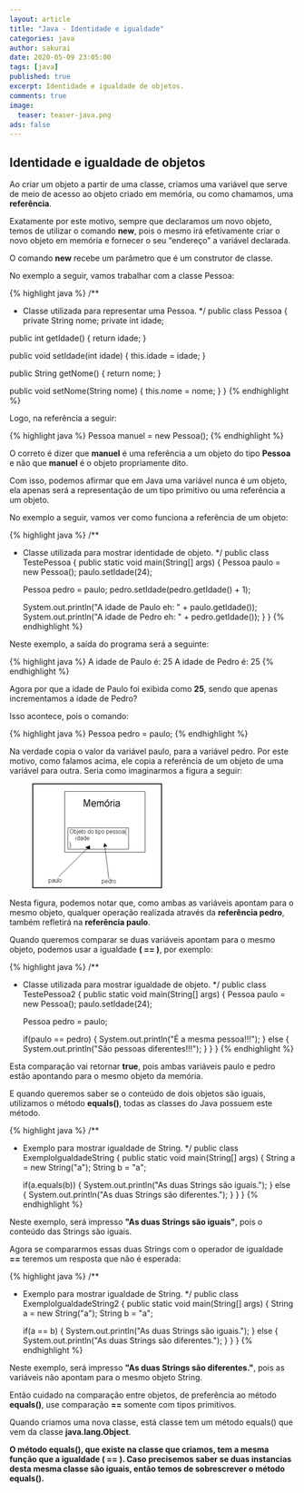 ```yaml
---
layout: article
title: "Java - Identidade e igualdade"
categories: java
author: sakurai
date: 2020-05-09 23:05:00
tags: [java]
published: true
excerpt: Identidade e igualdade de objetos.
comments: true
image:
  teaser: teaser-java.png
ads: false
---
```


## Identidade e igualdade de objetos

Ao criar um objeto a partir de uma classe, criamos uma variável que serve de meio de acesso ao objeto criado em memória, ou como chamamos, uma **referência**.

Exatamente por este motivo, sempre que declaramos um novo objeto, temos de utilizar o comando **new**, pois o mesmo irá efetivamente criar o novo objeto em memória e fornecer o seu “endereço” a variável declarada. 

O comando **new** recebe um parâmetro que é um construtor de classe.

No exemplo a seguir, vamos trabalhar com a classe Pessoa:

{% highlight java %}
/**
 * Classe utilizada para representar uma Pessoa.
 */
public class Pessoa {
  private String nome;
  private int idade;

  public int getIdade() {
    return idade;
  }

  public void setIdade(int idade) {
    this.idade = idade;
  }

  public String getNome() {
    return nome;
  }

  public void setNome(String nome) {
    this.nome = nome;
  }
}
{% endhighlight %}

Logo, na referência a seguir:

{% highlight java %}
Pessoa manuel = new Pessoa();
{% endhighlight %}

O correto é dizer que **manuel** é uma referência a um objeto do tipo **Pessoa** e não que **manuel** é o objeto propriamente dito.

Com isso, podemos afirmar que em Java uma variável nunca é um objeto, ela apenas será a representação de um tipo primitivo ou uma referência a um objeto.

No exemplo a seguir, vamos ver como funciona a referência de um objeto:

{% highlight java %}
/**
 * Classe utilizada para mostrar identidade de objeto.
 */
public class TestePessoa {
  public static void main(String[] args) {
    Pessoa paulo = new Pessoa();
    paulo.setIdade(24);

    Pessoa pedro = paulo;
    pedro.setIdade(pedro.getIdade() + 1);

    System.out.println("A idade de Paulo eh: " + paulo.getIdade());
    System.out.println("A idade de Pedro eh: " + pedro.getIdade());
  }
}
{% endhighlight %}

Neste exemplo, a saída do programa será a seguinte:

{% highlight java %}
A idade de Paulo é: 25
A idade de Pedro é: 25
{% endhighlight %}

Agora por que a idade de Paulo foi exibida como **25**, sendo que apenas incrementamos a idade de Pedro?

Isso acontece, pois o comando:

{% highlight java %}
Pessoa pedro = paulo;
{% endhighlight %}

Na verdade copia o valor da variável paulo, para a variável pedro. Por este motivo, como falamos acima, ele copia a referência de um objeto de uma variável para outra. Seria como imaginarmos a figura a seguir:

<figure>
    <a href="/images/2020-05-09-java-identidade-igualdade.png"><img src="/images/2020-05-09-java-identidade-igualdade.png" alt="Referência dos objetos na memória."></a>
</figure>

Nesta figura, podemos notar que, como ambas as variáveis apontam para o mesmo objeto, qualquer operação realizada através da **referência pedro**, também refletirá na **referência paulo**.

Quando queremos comparar se duas variáveis apontam para o mesmo objeto, podemos usar a igualdade **( == )**, por exemplo:

{% highlight java %}
/**
 * Classe utilizada para mostrar igualdade de objeto.
 */
public class TestePessoa2 {
  public static void main(String[] args) {
    Pessoa paulo = new Pessoa();
    paulo.setIdade(24);

    Pessoa pedro = paulo;

    if(paulo == pedro) {
      System.out.println("É a mesma pessoa!!!");
    } else {
      System.out.println("São pessoas diferentes!!!");
    }
  }
}
{% endhighlight %}

Esta comparação vai retornar **true**, pois ambas variáveis paulo e pedro estão apontando para o mesmo objeto da memória.

E quando queremos saber se o conteúdo de dois objetos são iguais, utilizamos o método **equals()**, todas as classes do Java possuem este método.

{% highlight java %}
/**
 * Exemplo para mostrar igualdade de String.
 */
public class ExemploIgualdadeString {
  public static void main(String[] args) {
    String a = new String("a");
    String b = "a";

    if(a.equals(b)) {
      System.out.println("As duas Strings são iguais.");
    } else {
      System.out.println("As duas Strings são diferentes.");
    }
  }
}
{% endhighlight %}

Neste exemplo, será impresso **"As duas Strings são iguais"**, pois o conteúdo das Strings são iguais.

Agora se compararmos essas duas Strings com o operador de igualdade **==** teremos um resposta que não é esperada:

{% highlight java %}
/**
 * Exemplo para mostrar igualdade de String.
 */
public class ExemploIgualdadeString2 {
  public static void main(String[] args) {
    String a = new String("a");
    String b = "a";

    if(a == b) {
      System.out.println("As duas Strings são iguais.");
    } else {
      System.out.println("As duas Strings são diferentes.");
    }
  }
}
{% endhighlight %}

Neste exemplo, será impresso **"As duas Strings são diferentes."**, pois as variáveis não apontam para o mesmo objeto String.

Então cuidado na comparação entre objetos, de preferência ao método **equals()**, use comparação **==** somente com tipos primitivos.

Quando criamos uma nova classe, está classe tem um método equals() que vem da classe **java.lang.Object**.

**O método equals(), que existe na classe que criamos, tem a mesma função que a igualdade ( == ). Caso precisemos saber se duas instancias desta mesma classe são iguais, então temos de sobrescrever o método equals().**